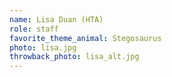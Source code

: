 ```yaml
---
name: Lisa Duan (HTA)
role: staff
favorite_theme_animal: Stegosaurus
photo: lisa.jpg
throwback_photo: lisa_alt.jpg
---
```

